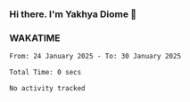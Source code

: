 ### Hi there. I'm Yakhya Diome 👋

### WAKATIME
<!--START_SECTION:waka-->

```txt
From: 24 January 2025 - To: 30 January 2025

Total Time: 0 secs

No activity tracked
```

<!--END_SECTION:waka-->
